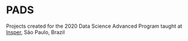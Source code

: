 # PADS

Projects created for the 2020 Data Science Advanced Program taught at [Insper](https://www.insper.edu.br/pos-graduacao/programas-avancados/programa-avancado-em-data-science-e-decisao/), São Paulo, Brazil
